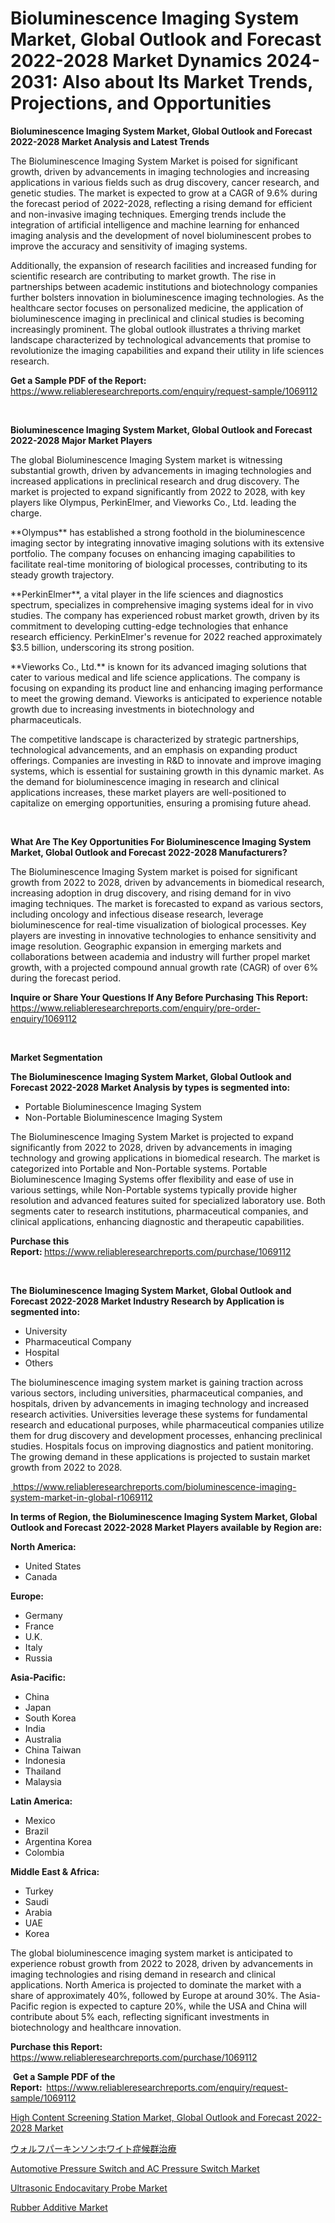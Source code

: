 <p><h1>Bioluminescence Imaging System Market, Global Outlook and Forecast 2022-2028 Market Dynamics 2024-2031: Also about Its Market Trends, Projections, and Opportunities</h1></p><p><strong>Bioluminescence Imaging System Market, Global Outlook and Forecast 2022-2028 Market Analysis and Latest Trends</strong></p>
<p><p>The Bioluminescence Imaging System Market is poised for significant growth, driven by advancements in imaging technologies and increasing applications in various fields such as drug discovery, cancer research, and genetic studies. The market is expected to grow at a CAGR of 9.6% during the forecast period of 2022-2028, reflecting a rising demand for efficient and non-invasive imaging techniques. Emerging trends include the integration of artificial intelligence and machine learning for enhanced imaging analysis and the development of novel bioluminescent probes to improve the accuracy and sensitivity of imaging systems.</p><p>Additionally, the expansion of research facilities and increased funding for scientific research are contributing to market growth. The rise in partnerships between academic institutions and biotechnology companies further bolsters innovation in bioluminescence imaging technologies. As the healthcare sector focuses on personalized medicine, the application of bioluminescence imaging in preclinical and clinical studies is becoming increasingly prominent. The global outlook illustrates a thriving market landscape characterized by technological advancements that promise to revolutionize the imaging capabilities and expand their utility in life sciences research.</p></p>
<p><strong>Get a Sample PDF of the Report:&nbsp;</strong> <a href="https://www.reliableresearchreports.com/enquiry/request-sample/1069112">https://www.reliableresearchreports.com/enquiry/request-sample/1069112</a></p>
<p>&nbsp;</p>
<p><strong>Bioluminescence Imaging System Market, Global Outlook and Forecast 2022-2028 Major Market Players</strong></p>
<p><p>The global Bioluminescence Imaging System market is witnessing substantial growth, driven by advancements in imaging technologies and increased applications in preclinical research and drug discovery. The market is projected to expand significantly from 2022 to 2028, with key players like Olympus, PerkinElmer, and Vieworks Co., Ltd. leading the charge.</p><p>**Olympus** has established a strong foothold in the bioluminescence imaging sector by integrating innovative imaging solutions with its extensive portfolio. The company focuses on enhancing imaging capabilities to facilitate real-time monitoring of biological processes, contributing to its steady growth trajectory. </p><p>**PerkinElmer**, a vital player in the life sciences and diagnostics spectrum, specializes in comprehensive imaging systems ideal for in vivo studies. The company has experienced robust market growth, driven by its commitment to developing cutting-edge technologies that enhance research efficiency. PerkinElmer's revenue for 2022 reached approximately $3.5 billion, underscoring its strong position.</p><p>**Vieworks Co., Ltd.** is known for its advanced imaging solutions that cater to various medical and life science applications. The company is focusing on expanding its product line and enhancing imaging performance to meet the growing demand. Vieworks is anticipated to experience notable growth due to increasing investments in biotechnology and pharmaceuticals.</p><p>The competitive landscape is characterized by strategic partnerships, technological advancements, and an emphasis on expanding product offerings. Companies are investing in R&D to innovate and improve imaging systems, which is essential for sustaining growth in this dynamic market. As the demand for bioluminescence imaging in research and clinical applications increases, these market players are well-positioned to capitalize on emerging opportunities, ensuring a promising future ahead.</p></p>
<p>&nbsp;</p>
<p><strong>What Are The Key Opportunities For Bioluminescence Imaging System Market, Global Outlook and Forecast 2022-2028 Manufacturers?</strong></p>
<p><p>The Bioluminescence Imaging System market is poised for significant growth from 2022 to 2028, driven by advancements in biomedical research, increasing adoption in drug discovery, and rising demand for in vivo imaging techniques. The market is forecasted to expand as various sectors, including oncology and infectious disease research, leverage bioluminescence for real-time visualization of biological processes. Key players are investing in innovative technologies to enhance sensitivity and image resolution. Geographic expansion in emerging markets and collaborations between academia and industry will further propel market growth, with a projected compound annual growth rate (CAGR) of over 6% during the forecast period.</p></p>
<p><strong>Inquire or Share Your Questions If Any Before Purchasing This Report:</strong> <a href="https://www.reliableresearchreports.com/enquiry/pre-order-enquiry/1069112">https://www.reliableresearchreports.com/enquiry/pre-order-enquiry/1069112</a></p>
<p>&nbsp;</p>
<p><strong>Market Segmentation</strong></p>
<p><strong>The Bioluminescence Imaging System Market, Global Outlook and Forecast 2022-2028 Market Analysis by types is segmented into:</strong></p>
<p><ul><li>Portable Bioluminescence Imaging System</li><li>Non-Portable Bioluminescence Imaging System</li></ul></p>
<p><p>The Bioluminescence Imaging System Market is projected to expand significantly from 2022 to 2028, driven by advancements in imaging technology and growing applications in biomedical research. The market is categorized into Portable and Non-Portable systems. Portable Bioluminescence Imaging Systems offer flexibility and ease of use in various settings, while Non-Portable systems typically provide higher resolution and advanced features suited for specialized laboratory use. Both segments cater to research institutions, pharmaceutical companies, and clinical applications, enhancing diagnostic and therapeutic capabilities.</p></p>
<p><strong>Purchase this Report:&nbsp;</strong><a href="https://www.reliableresearchreports.com/purchase/1069112">https://www.reliableresearchreports.com/purchase/1069112</a></p>
<p>&nbsp;</p>
<p><strong>The Bioluminescence Imaging System Market, Global Outlook and Forecast 2022-2028 Market Industry Research by Application is segmented into:</strong></p>
<p><ul><li>University</li><li>Pharmaceutical Company</li><li>Hospital</li><li>Others</li></ul></p>
<p><p>The bioluminescence imaging system market is gaining traction across various sectors, including universities, pharmaceutical companies, and hospitals, driven by advancements in imaging technology and increased research activities. Universities leverage these systems for fundamental research and educational purposes, while pharmaceutical companies utilize them for drug discovery and development processes, enhancing preclinical studies. Hospitals focus on improving diagnostics and patient monitoring. The growing demand in these applications is projected to sustain market growth from 2022 to 2028.</p></p>
<p><a href="https://www.reliableresearchreports.com/bioluminescence-imaging-system-market-in-global-r1069112">&nbsp;https://www.reliableresearchreports.com/bioluminescence-imaging-system-market-in-global-r1069112</a></p>
<p><strong>In terms of Region, the Bioluminescence Imaging System Market, Global Outlook and Forecast 2022-2028 Market Players available by Region are:</strong></p>
<p>
    <p> <strong> North America: </strong>
        <ul>
            <li>United States</li>
            <li>Canada</li>
        </ul>
        </p> 
    <p> <strong> Europe: </strong>
        <ul>
            <li>Germany</li>
            <li>France</li>
            <li>U.K.</li>
            <li>Italy</li>
            <li>Russia</li>
        </ul>
        </p> 
    <p> <strong> Asia-Pacific: </strong>
        <ul>
            <li>China</li>
            <li>Japan</li>
            <li>South Korea</li>
            <li>India</li>
            <li>Australia</li>
            <li>China Taiwan</li>
            <li>Indonesia</li>
            <li>Thailand</li>
            <li>Malaysia</li>
        </ul>
        </p> 
    <p> <strong> Latin America: </strong>
        <ul>
            <li>Mexico</li>
            <li>Brazil</li>
            <li>Argentina Korea</li>
            <li>Colombia</li>
        </ul>
        </p> 
    <p> <strong> Middle East & Africa: </strong>
        <ul>
            <li>Turkey</li>
            <li>Saudi</li>
            <li>Arabia</li>
            <li>UAE</li>
            <li>Korea</li>
        </ul>
    </p>
    </p>
<p><p>The global bioluminescence imaging system market is anticipated to experience robust growth from 2022 to 2028, driven by advancements in imaging technologies and rising demand in research and clinical applications. North America is projected to dominate the market with a share of approximately 40%, followed by Europe at around 30%. The Asia-Pacific region is expected to capture 20%, while the USA and China will contribute about 5% each, reflecting significant investments in biotechnology and healthcare innovation.</p></p>
<p><strong>Purchase this Report: </strong><a href="https://www.reliableresearchreports.com/purchase/1069112">https://www.reliableresearchreports.com/purchase/1069112</a></p>
<p>&nbsp;<strong>Get a Sample PDF of the Report:&nbsp;&nbsp;</strong><a href="https://www.reliableresearchreports.com/enquiry/request-sample/1069112">https://www.reliableresearchreports.com/enquiry/request-sample/1069112</a></p>
<p><strong></strong></p>
<p><p><a href="https://github.com/tamvrosiya/Market-Research-Report-List-5/blob/main/high-content-screening-station-market-global-outlook-and-forecast-2022-2028-market.md">High Content Screening Station Market, Global Outlook and Forecast 2022-2028 Market</a></p><p><a href="https://medium.com/@mandysw5k1a/%E3%82%A6%E3%82%A9%E3%83%AB%E3%83%95-%E3%83%91%E3%83%BC%E3%82%AD%E3%83%B3%E3%82%BD%E3%83%B3-%E3%83%9B%E3%83%AF%E3%82%A4%E3%83%88%E7%97%87%E5%80%99%E7%BE%A4%E6%B2%BB%E7%99%82%E5%B8%82%E5%A0%B4%E3%81%B8%E3%81%AE%E6%B7%B1%E3%81%84%E6%8E%A2%E6%B1%82-%E3%83%88%E3%83%AC%E3%83%B3%E3%83%89-%E5%B8%82%E5%A0%B4%E3%82%BB%E3%82%B0%E3%83%A1%E3%83%B3%E3%83%86%E3%83%BC%E3%82%B7%E3%83%A7%E3%83%B3-%E7%AB%B6%E5%90%88%E5%88%86%E6%9E%90-c77ba470a50e">ウォルフパーキンソンホワイト症候群治療</a></p><p><a href="https://issuu.com/reportprime-2/docs/automotive-pressure-switch-and-ac-p_e71a2f0278314f">Automotive Pressure Switch and AC Pressure Switch Market</a></p><p><a href="https://issuu.com/reportprime-2/docs/ultrasonic-endocavitary-probe-marke_b82d5c81f784e5">Ultrasonic Endocavitary Probe Market</a></p><p><a href="https://www.linkedin.com/pulse/global-perspectives-rubber-additive-market-trends-challenges-kbnef?trackingId=zRUdtFQWR0a7nK8ztDCzIw%3D%3D">Rubber Additive Market</a></p></p>